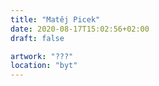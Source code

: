 ```yaml
---
title: "Matěj Picek"
date: 2020-08-17T15:02:56+02:00
draft: false

artwork: "???"
location: "byt"
---
```

